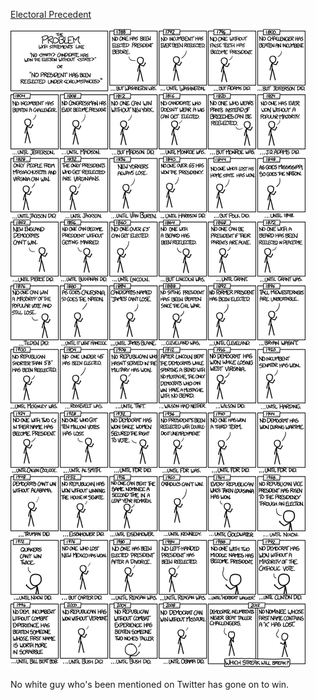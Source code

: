 [Electoral Precedent](https://xkcd.com/1122)

![Electoral Precedent](./random_comic.png)

No white guy who's been mentioned on Twitter has gone on to win.

